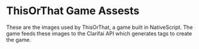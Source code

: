 # ThisOrThat Game Assests

These are the images used by ThisOrThat, a game built in NativeScript. The game feeds these images to the Clarifai API which generates tags to create the game.

